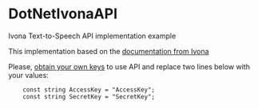 DotNetIvonaAPI
==============

Ivona Text-to-Speech API implementation example

This implementation based on the  <a href="http://developer.ivona.com/en/speechcloud/api_ref_actions.html#CreateSpeech">documentation from Ivona</a> 

Please, <a href="https://www.ivona.com/us/account/speechcloud/creation/">obtain your own keys</a> to use API and replace two lines below with your values:
        
        const string AccessKey = "AccessKey";
        const string SecretKey = "SecretKey";
        
        
